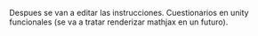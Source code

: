 Despues se van a editar las instrucciones. Cuestionarios en unity funcionales (se va a tratar renderizar mathjax en un futuro). 
